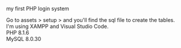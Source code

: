 my first PHP login system </br>

Go to assets > setup > and you'll find the sql file to create the tables. </br>
I'm using XAMPP and Visual Studio Code. </br>
PHP 8.1.6 </br>
MySQL 8.0.30 </br>
